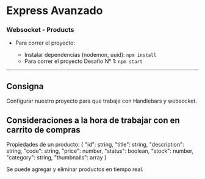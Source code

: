 <h1>Express Avanzado</h1>

<h3>Websocket - Products</h3>

- Para correr el proyecto:

  - Instalar dependencias (nodemon, uuid): `npm install`
  - Para correr el proyecto Desafío N° 1: `npm start`

<hr/>

## Consigna

Configurar nuestro proyecto para que trabaje con Handlebars y websocket.

## Consideraciones a la hora de trabajar con en carrito de compras

Propiedades de un producto:
{
"id": string,
"title": string,
"description": string,
"code": string,
"price": number,
"status": boolean,
"stock": number,
"category": string,
"thumbnails": array
}

Se puede agregar y eliminar productos en tiempo real.
